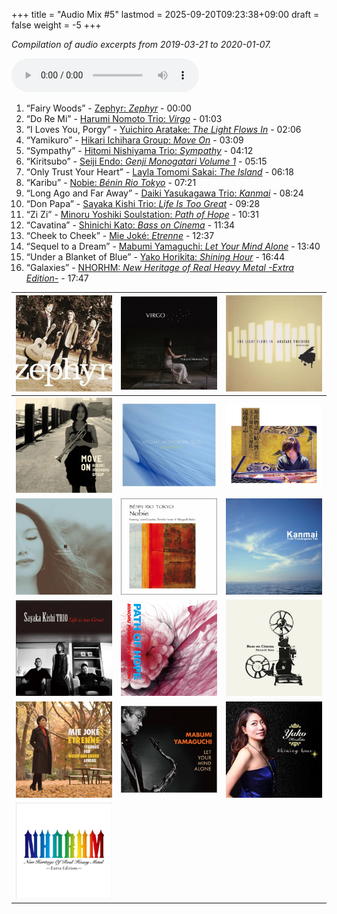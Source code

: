 +++
title = "Audio Mix #5"
lastmod = 2025-09-20T09:23:38+09:00
draft = false
weight = -5
+++

_Compilation of audio excerpts from 2019-03-21 to 2020-01-07._

<audio controls preload="metadata">
<source src="/audio/compilation-5.mp3" type="audio/mpeg">
This browser does not support the audio element.
</audio>

1.  “Fairy Woods” - [Zephyr: _Zephyr_](https://www.jazzofjapan.com/p/zephyr-zephyr) - 00:00
2.  “Do Re Mi” - [Harumi Nomoto Trio: _Virgo_](https://www.jazzofjapan.com/p/harumi-nomoto-trio-virgo) - 01:03
3.  “I Loves You, Porgy” - [Yuichiro Aratake: _The Light Flows In_](https://www.jazzofjapan.com/p/yuichiro-aratake-light-flows-in) - 02:06
4.  “Yamikuro” - [Hikari Ichihara Group: _Move On_](https://www.jazzofjapan.com/p/hikari-ichihara-group-move-on) - 03:09
5.  “Sympathy” - [Hitomi Nishiyama Trio: _Sympathy_](https://www.jazzofjapan.com/p/hitomi-nishiyama-trio-sympathy) - 04:12
6.  “Kiritsubo” - [Seiji Endo: _Genji Monogatari Volume 1_](https://www.jazzofjapan.com/p/seiji-endo-genji-monogatari-volume-1) - 05:15
7.  “Only Trust Your Heart” - [Layla Tomomi Sakai: _The Island_](https://www.jazzofjapan.com/p/layla-tomomi-sakai-island) - 06:18
8.  “Karibu” - [Nobie: _Bénin Rio Tokyo_](https://www.jazzofjapan.com/p/nobie-benin-rio-tokyo) - 07:21
9.  “Long Ago and Far Away” - [Daiki Yasukagawa Trio: _Kanmai_](https://www.jazzofjapan.com/p/daiki-yasukagawa-trio-kanmai) - 08:24
10. “Don Papa” - [Sayaka Kishi Trio: _Life Is Too Great_](https://www.jazzofjapan.com/p/sayaka-kishi-trio-life-is-too-great) - 09:28
11. “Zi Zi” - [Minoru Yoshiki Soulstation: _Path of Hope_](https://www.jazzofjapan.com/p/minoru-yoshiki-soulstation-path-of-hope) - 10:31
12. “Cavatina” - [Shinichi Kato: _Bass on Cinema_](https://www.jazzofjapan.com/p/shinichi-kato-bass-on-cinema) - 11:34
13. “Cheek to Cheek” - [Mie Joké: _Etrenne_](https://www.jazzofjapan.com/p/mie-joke-etrenne) - 12:37
14. “Sequel to a Dream” - [Mabumi Yamaguchi: _Let Your Mind Alone_](https://www.jazzofjapan.com/p/mabumi-yamaguchi-let-your-mind-alone) - 13:40
15. “Under a Blanket of Blue” - [Yako Horikita: _Shining Hour_](https://www.jazzofjapan.com/p/yako-horikita-shining-hour) - 16:44
16. “Galaxies” - [NHORHM: _New Heritage of Real Heavy Metal -Extra Edition-_](https://www.jazzofjapan.com/p/nhorhm-extra-edition) - 17:47

| ![](/images/zephyr-zephyr-460.jpeg)                | ![](/images/haruminomoto-virgo-460.jpeg)             | ![](/images/yuichiroaratake-light-460.jpeg)     |
|----------------------------------------------------|------------------------------------------------------|-------------------------------------------------|
| ![](/images/hikariichihara-moveon-460.jpeg)        | ![](/images/hitominishiyama-sympathy-460.jpeg)       | ![](/images/seijiendo-genji-460.jpeg)           |
| ![](/images/laylatomomisakai-island-460.jpeg)      | ![](/images/nobie-benin-460.jpeg)                    | ![](/images/daikiyasukagawa-kanmai-460.jpeg)    |
| ![](/images/sayakakishi-lifeis-460.jpeg)           | ![](/images/minoruyoshiki-soulstation-path-460.jpeg) | ![](/images/shinichikato-bassoncinema-460.jpeg) |
| ![](/images/miejoke-etrenne-460.jpeg)              | ![](/images/mabumiyamaguchi-letyour-460.jpeg)        | ![](/images/yakohorikita-shininghour-460.jpeg)  |
| ![](/images/hitominishiyama-nhorhm-extra-460.jpeg) |                                                      |                                                 |
